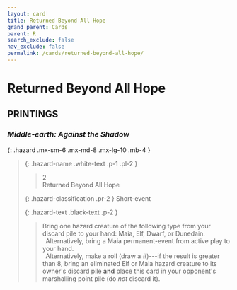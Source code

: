 ```yaml
---
layout: card
title: Returned Beyond All Hope
grand_parent: Cards
parent: R
search_exclude: false
nav_exclude: false
permalink: /cards/returned-beyond-all-hope/
---
```


# Returned Beyond All Hope


## PRINTINGS


### _Middle-earth: Against the Shadow_

{: .hazard .mx-sm-6 .mx-md-8 .mx-lg-10 .mb-4 }
> {: .hazard-name .white-text .p-1 .pl-2 }
> > <div class="hazard-mp">2</div>
> > <div class="card-name">Returned Beyond All Hope</div>
>
> {: .hazard-classification .pr-2 }
> Short-event
>
> {: .hazard-text .black-text .p-2 }
> > Bring one hazard creature of the following type from your discard pile to your hand: Maia, Elf, Dwarf, or Dunedain. <br>&ensp;Alternatively, bring a Maia permanent-event from active play to your hand. <br>&ensp;Alternatively, make a roll (draw a #)---if the result is greater than 8, bring an eliminated Elf or Maia hazard creature to its owner's discard pile **and** place this card in your opponent's marshalling point pile (do _not_ discard it). 
>


